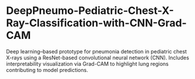 # DeepPneumo-Pediatric-Chest-X-Ray-Classification-with-CNN-Grad-CAM
Deep learning–based prototype for pneumonia detection in pediatric chest X-rays using a ResNet-based convolutional neural network (CNN). Includes interpretability visualization via Grad-CAM to highlight lung regions contributing to model predictions.
